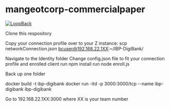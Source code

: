 # mangeotcorp-commercialpaper

[![LoopBack](https://github.com/strongloop/loopback-next/raw/master/docs/site/imgs/branding/Powered-by-LoopBack-Badge-(blue)-@2x.png)](http://loopback.io/)

Clone this respository

Copy your connection profile over to your Z instance: scp networkConnection.json bcuser@192.168.22.1XX:~/IBP-DigiBank/

Navigate to the Identity folder
Change config.json file to fit your connection profile and enrolled client
run npm install
run node enroll.js

Back up one folder

docker build -t ibp-digibank
docker run -itd -p 3000:3000/tcp --name ibp-digibank ibp-digibank

Go to 192.168.22.1XX:3000 where XX is your team number

